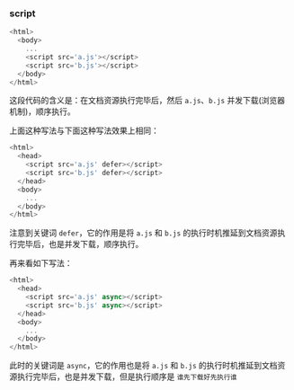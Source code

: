### script

```js
<html>
  <body>
    ...
    <script src='a.js'></script>
    <script src='b.js'></script>
  </body>
</html>
```

这段代码的含义是：在文档资源执行完毕后，然后 `a.js`、`b.js` 并发下载(浏览器机制)，顺序执行。

上面这种写法与下面这种写法效果上相同：

```js
<html>
  <head>
    <script src='a.js' defer></script>
    <script src='b.js' defer></script>
  </head>
  <body>
    ...
  </body>
</html>
```

注意到关键词 `defer`，它的作用是将 `a.js` 和 `b.js` 的执行时机推延到文档资源执行完毕后，也是并发下载，顺序执行。

再来看如下写法：

```js
<html>
  <head>
    <script src='a.js' async></script>
    <script src='b.js' async></script>
  </head>
  <body>
    ...
  </body>
</html>
```

此时的关键词是 `async`，它的作用也是将 `a.js` 和 `b.js` 的执行时机推延到文档资源执行完毕后，也是并发下载，但是执行顺序是 `谁先下载好先执行谁`